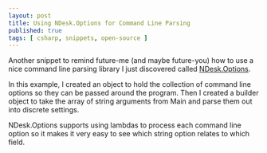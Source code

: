 ```yaml
---
layout: post
title: Using NDesk.Options for Command Line Parsing
published: true
tags: [ csharp, snippets, open-source ]
---
```


Another snippet to remind future-me (and maybe future-you) how to use a 
nice command line parsing library I just discovered called [NDesk.Options](http://www.ndesk.org/Options).

In this example, I created an object to hold the collection of command line 
options so they can be passed around the program. Then I created a builder object 
to take the array of string arguments from Main and parse them out into discrete 
settings.

NDesk.Options supports using lambdas to process each command line option so 
it makes it very easy to see which string option relates to which field.

<script src="https://gist.github.com/deejaygraham/40199555bc695e2946aa.js"></script>



